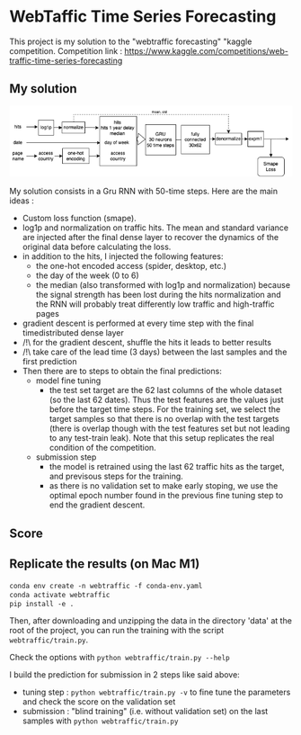 # WebTaffic Time Series Forecasting

This project is my solution to the "webtraffic forecasting" "kaggle competition.
Competition link : https://www.kaggle.com/competitions/web-traffic-time-series-forecasting


## My solution

![webtraf_scheme](./images/webtraf_scheme.png)


My solution consists in a Gru RNN with 50-time steps. Here are the main ideas :
- Custom loss function (smape).
- log1p and normalization on traffic hits. The mean and standard variance are injected after the final dense layer to recover the dynamics of the original data before calculating the loss. 
- in addition to the hits, I injected the following features:
  - the one-hot encoded access (spider, desktop, etc.)
  - the day of the week (0 to 6)
  - the median (also transformed with log1p and normalization) because the signal strength has been lost during the hits normalization and the RNN will probably treat differently low traffic and high-traffic pages 
- gradient descent is performed at every time step with the final timedistributed dense layer
- /!\ for the gradient descent, shuffle the hits it leads to better results
- /!\ take care of the lead time (3 days) between the last samples and the first prediction
- Then there are to steps to obtain the final predictions:
  - model fine tuning 
	- the test set target are the 62 last columns of the whole dataset (so the last 62 dates). Thus the test features are the values just before the target time steps. For the training set, we select the target samples so that there is no overlap with the test targets (there is overlap though with the test features set but not leading to any test-train leak). Note that this setup replicates the real condition of the competition.
  - submission step
	- the model is retrained using the last 62 traffic hits as the target, and previsous steps for the training.
	- as there is no validation set to make early stoping, we use the optimal epoch number found in the previous fine tuning step to end the gradient descent. 


	
## Score

## Replicate the results (on Mac M1)

```
conda env create -n webtraffic -f conda-env.yaml
conda activate webtraffic
pip install -e .
```

Then, after downloading and unzipping the data in the directory 'data' at the root of the project, you can run the training with the script `webtraffic/train.py`.

Check the options with `python webtraffic/train.py --help`

I build the prediction for submission in 2 steps like said above:
- tuning step : `python webtraffic/train.py -v` to fine tune the parameters and check the score on the validation set
- submission : "blind training" (i.e. without validation set) on the last samples with `python webtraffic/train.py` 
